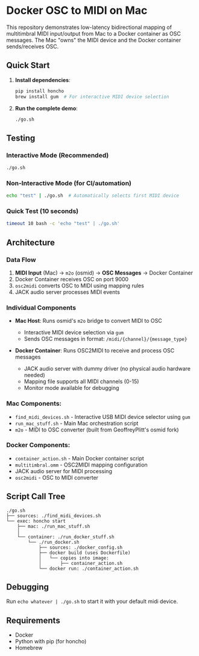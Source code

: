 # Docker OSC to MIDI on Mac

This repository demonstrates low-latency bidirectional mapping of multitimbral MIDI input/output from Mac to a Docker container as OSC messages.
The Mac "owns" the MIDI device and the Docker container sends/receives OSC.

## Quick Start

1. **Install dependencies**:
   ```bash
   pip install honcho
   brew install gum  # For interactive MIDI device selection
   ```

2. **Run the complete demo**:
   ```bash
   ./go.sh
   ```

## Testing

### Interactive Mode (Recommended)
```bash
./go.sh
```

### Non-Interactive Mode (for CI/automation)
```bash
echo "test" | ./go.sh  # Automatically selects first MIDI device
```

### Quick Test (10 seconds)
```bash
timeout 10 bash -c 'echo "test" | ./go.sh'
```

## Architecture

### Data Flow
1. **MIDI Input** (Mac) → `m2o` (osmid) → **OSC Messages** → Docker Container
2. Docker Container receives OSC on port 9000
3. `osc2midi` converts OSC to MIDI using mapping rules
4. JACK audio server processes MIDI events

### Individual Components

- **Mac Host**: Runs osmid's `m2o` bridge to convert MIDI to OSC
  - Interactive MIDI device selection via `gum`
  - Sends OSC messages in format: `/midi/{channel}/{message_type}`
  
- **Docker Container**: Runs OSC2MIDI to receive and process OSC messages
  - JACK audio server with dummy driver (no physical audio hardware needed)
  - Mapping file supports all MIDI channels (0-15)
  - Monitor mode available for debugging

### Mac Components:
- `find_midi_devices.sh` - Interactive USB MIDI device selector using `gum`
- `run_mac_stuff.sh` - Main Mac orchestration script
- `m2o` - MIDI to OSC converter (built from GeoffreyPlitt's osmid fork)

### Docker Components:
- `container_action.sh` - Main Docker container script
- `multitimbral.omm` - OSC2MIDI mapping configuration
- JACK audio server for MIDI processing
- `osc2midi` - OSC to MIDI converter

## Script Call Tree

```
./go.sh
├── sources: ./find_midi_devices.sh
└── exec: honcho start
    ├── mac: ./run_mac_stuff.sh
    │
    └── container: ./run_docker_stuff.sh
        └── ./run_docker.sh
            ├── sources: ./docker_config.sh
            ├── docker build (uses Dockerfile)
            │   └── copies into image:
            │       ├── container_action.sh
            └── docker run: ./container_action.sh
```

## Debugging

Run `echo whatever | ./go.sh` to start it with your default midi device.

## Requirements

- Docker
- Python with pip (for honcho)
- Homebrew
